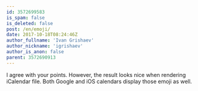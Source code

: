 ```yaml
---
id: 3572699583
is_spam: false
is_deleted: false
post: /en/emoji/
date: 2017-10-18T08:24:46Z
author_fullname: 'Ivan Grishaev'
author_nickname: 'igrishaev'
author_is_anon: false
parent: 3572690913
---
```


<p>I agree with your points. However, the result looks nice when rendering iCalendar file. Both Google and iOS calendars display those emoji as well.</p>
